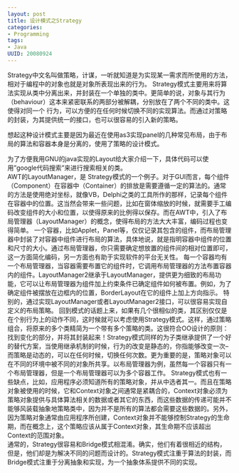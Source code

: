 ```yaml
---
layout: post
title: 设计模式之Strategy
categories:
- Programming
tags:
- Java
UUID: 20080924
---
```


Strategy中文名叫做策略，计谋，一听就知道是为实现某一需求而所使用的方法，相对于编程中的对象也就是对象所表现出来的行为。
Strategy模式主要用来将算法实现从类中分离出来，并封装在一个单独的类中。更简单的说，对象与其行为（behaviour）这本来紧密联系的两部分被解耦，分别放在了两个不同的类中。这使得对同一个 行为，可以方便的在任何时候切换不同的实现算法。而通过对策略的封装，为其提供统一的接口，也可以很容易的引入新的策略。  

想起这种设计模式主要是因为最近在使用as3实现panel的几种常见布局，由于布局的算法和容器本身是分离的，使用了策略的设计模式。  

为了方便我用GNU的java实现的Layout给大家介绍一下，具体代码可以使用”google代码搜索”来进行搜索相关的类。  
AWT的LayoutManager，是 Strategy模式的一个例子。对于GUI而言，每个组件（Component）在容器中（Container）的排放是需要遵循一定的算法的。通常的方法是使用绝对坐标，就像VB，Delphi之类的工具所作的那样，记录每个组件在容器中的位置。这当然会带来一些问题，比如在窗体缩放的时候，就需要手工编码改变组件的大小和位置，以使得原来的比例得以保存。而在AWT中，引入了布局管理器（LayoutManager）的概念，使得布局的方法大大丰富，编码过程也变得简单。
一个容器，比如Applet，Panel等，仅仅记录其包含的组件，而布局管理器中封装了对容器中组件进行布局的算法，具体地说，就是指明容器中组件的位置和尺寸的大小。通过布局管理器，你只需要确定想放置的组件间的相对位置即可，这一方面简化编码，另一方面也有助于实现软件的平台无关性。
每一个容器均有一个布局管理器，当容器需要布置它的组件时，它调用布局管理器的方法布置容器内的组件。LayoutManager2继承于LayoutManager，提供更为细致的布局功能，它可以让布局管理器为组件加上约束条件已确定组件如何被布置。例如，为了确定组件被摆放在边框内的位置，BorderLayout在它的组件上加上方向指示。
特别的，通过实现LayoutManager或者LayoutManager2接口，可以很容易实现自定义的布局策略。
回到模式的话题上来，如果有几个很相似的类，其区别仅仅是在个别行为上的动作不同，这时候就可以考虑使用Strategy模式。这样，通过策略组合，将原来的多个类精简为一个带有多个策略的类。这很符合OO设计的原则：找到变化的部分，并将其封装起来！Strategy模式同样的为子类继承提供了一个好的替代方案，当使用继承机制的时候，行为的改变是静态的，你指能够改变一次–而策略是动态的，可以在任何时候，切换任何次数。更为重要的是，策略对象可以在不同的环境中被不同的对象所共享。以布局管理器为例，虽然每一个容器只有一个布局管理器，但是一个布局管理器可以为多个容器工作。
Strategy模式也有一些缺点，比如，应用程序必须知道所有的策略对象，并从中选者其一。而且在策略对象被使用的时候，它和Context对象之间通常是紧耦合的，Context对象必须为策略对象提供与具体算法相关的数据或者其它的东西，而这些数据的传递可能并不能够风装载抽象地策略类中，因为并不是所有的算法都会需要这些数据的。另外，因为策略对象通常由应用程序所创建，Context对象并不能够控制Strategy的生命期，而在概念上，这个策略应该从属于Context对象，其生命期不应该超出 Context的范围对象。  
通常的，Strategy很容易和Bridge模式相混淆。确实，他们有着很相近的结构，但是，他们却是为解决不同的问题而设计的。Strategy模式注重于算法的封装，而Bridge模式注重于分离抽象和实现，为一个抽象体系提供不同的实现。  
